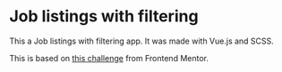 # Job listings with filtering

This a Job listings with filtering app. It was made with Vue.js and SCSS.

This is based on [this challenge](https://www.frontendmentor.io/challenges/job-listings-with-filtering-ivstIPCt) from Frontend Mentor.
